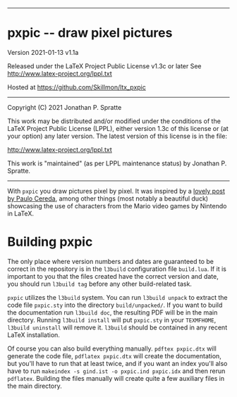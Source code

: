 -------------------------------------------------------------------------------
# pxpic -- draw pixel pictures

Version 2021-01-13 v1.1a

Released under the LaTeX Project Public License v1.3c or later
See http://www.latex-project.org/lppl.txt

Hosted at https://github.com/Skillmon/ltx_pxpic

-------------------------------------------------------------------------------

Copyright (C) 2021 Jonathan P. Spratte

This  work may be  distributed and/or  modified under  the conditions  of the
LaTeX Project Public License (LPPL),  either version 1.3c  of this license or
(at your option) any later version.  The latest version of this license is in
the file:

  http://www.latex-project.org/lppl.txt

This work is "maintained" (as per LPPL maintenance status) by
  Jonathan P. Spratte.

-------------------------------------------------------------------------------

With `pxpic` you draw pictures pixel by pixel. It was inspired by a [lovely post
by Paulo Cereda](https://tex.stackexchange.com/a/63759/117050), among other
things (most notably a beautiful duck) showcasing the use of characters from the
Mario video games by Nintendo in LaTeX.

# Building pxpic

The only place where version numbers and dates are guaranteed to be correct in
the repository is in the `l3build` configuration file `build.lua`. If it is
important to you that the files created have the correct version and date, you
should run `l3build tag` before any other build-related task.

`pxpic` utilizes the `l3build` system. You can run `l3build unpack` to extract
the code file `pxpic.sty` into the directory `build/unpacked/`.  If you want to
build the documentation run `l3build doc`, the resulting PDF will be in the main
directory. Running `l3build install` will put `pxpic.sty` in your `TEXMFHOME`,
`l3build uninstall` will remove it. `l3build` should be contained in any recent
LaTeX installation.

Of course you can also build everything manually. `pdftex pxpic.dtx` will
generate the code file, `pdflatex pxpic.dtx` will create the documentation, but
you'll have to run that at least twice, and if you want an index you'll also
have to run `makeindex -s gind.ist -o pxpic.ind pxpic.idx` and then rerun
`pdflatex`. Building the files manually will create quite a few auxiliary files
in the main directory.
